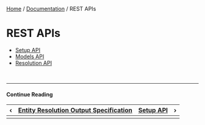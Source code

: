 [Home](/) / [Documentation](/docs) / REST APIs


# <a name="rest-apis">REST APIs</a>


- [Setup API](/docs/rest-apis/setup-api)
- [Models API](/docs/rest-apis/models-api)
- [Resolution API](/docs/rest-apis/resolution-api)


&nbsp;

----

#### Continue Reading

|&#8249;|[Entity Resolution Output Specification](/docs/entity-resolution/output-specification)|[Setup API](/docs/rest-apis/setup-api)|&#8250;|
|:---|:---|---:|---:|
|    |    |    |    |